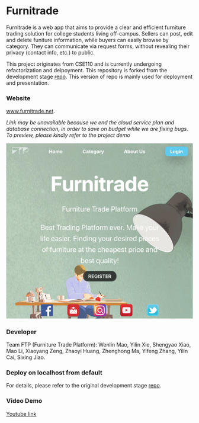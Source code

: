 # Furnitrade

Furnitrade is a web app that aims to provide a clear and efficient furniture trading 
solution for college students living off-campus. Sellers can post, edit and delete
funiture information, while buyers can easily browse by category. They can communicate 
via request forms, without revealing their privacy (contact info, etc.) to public.

This project originates from CSE110 and is currently undergoing refactorization and delpoyment.
This repository is forked from the development stage [repo](https://github.com/WenlinMao/Furnitrade).
This version of repo is mainly used for deployment and presentation.  

### Website
www.furnitrade.net.

*Link may be unavailable because we end the cloud service plan and database connection, in order to*
*save on budget while we are fixing bugs. To preview, please kindly refer to the project demo*

![Screen](documentation/FTPSampleSceen.png)

### Developer

Team FTP (Furniture Trade Platform): 
Wenlin Mao, Yilin Xie, Shengyao Xiao, 
Mao Li, Xiaoyang Zeng, Zhaoyi Huang, 
Zhenghong Ma, Yifeng Zhang, Yilin Cai, 
Sixing Jiao.

### Deploy on localhost from default

For details, please refer to the original development stage [repo](https://github.com/WenlinMao/Furnitrade).

### Video Demo
[Youtube link](https://www.youtube.com/watch?v=7hTTqTOZBfY&t=76s) 
